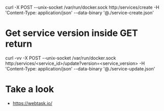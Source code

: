 
curl -X POST --unix-socket /var/run/docker.sock http:/services/create -H 'Content-Type: application/json' --data-binary '@./service-create.json'

# Get service version inside GET return
curl -vv -X POST --unix-socket /var/run/docker.sock http:/services/<service_id>/update?version=<service_version> -H 'Content-Type: application/json' --data-binary '@./service-update.json'


# Take a look

* https://webtask.io/

